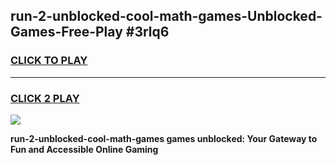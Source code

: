 
## run-2-unblocked-cool-math-games-Unblocked-Games-Free-Play #3rlq6
<h3>
<a href="https://us.freeplayer.one?title=run-2-unblocked-cool-math-games&ref=9M">CLICK TO PLAY</a></h3>
<hr>

<h3>
<a href="https://us.freeplayer.one?title=run-2-unblocked-cool-math-games&ref=9M">CLICK 2 PLAY</a>
  
</h3>

<a href="https://us.freeplayer.one?title=run-2-unblocked-cool-math-games&ref=9M"><img src="https://clearcache.store/games.png"></a>


**run-2-unblocked-cool-math-games games unblocked: Your Gateway to Fun and Accessible Online Gaming**
